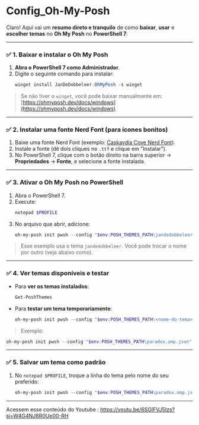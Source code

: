 # Config_Oh-My-Posh

Claro! Aqui vai um **resumo direto e tranquilo** de como **baixar**, **usar** e **escolher temas** no **Oh My Posh** no **PowerShell 7**:

---

### ✅ **1. Baixar e instalar o Oh My Posh**

1. **Abra o PowerShell 7 como Administrador**.
2. Digite o seguinte comando para instalar:
   ```powershell
   winget install JanDeDobbeleer.OhMyPosh -s winget
   ```

> Se não tiver o `winget`, você pode baixar manualmente em:  
[https://ohmyposh.dev/docs/windows](https://ohmyposh.dev/docs/windows)

---

### ✅ **2. Instalar uma fonte Nerd Font (para ícones bonitos)**

1. Baixe uma fonte Nerd Font (exemplo: [Caskaydia Cove Nerd Font](https://www.nerdfonts.com/font-downloads)).
2. Instale a fonte (dê dois cliques no `.ttf` e clique em "Instalar").
3. No PowerShell 7, clique com o botão direito na barra superior → **Propriedades** → **Fonte**, e selecione a fonte instalada.

---

### ✅ **3. Ativar o Oh My Posh no PowerShell**

1. Abra o PowerShell 7.
2. Execute:
   ```powershell
   notepad $PROFILE
   ```
3. No arquivo que abrir, adicione:
   ```powershell
   oh-my-posh init pwsh --config "$env:POSH_THEMES_PATH\jandedobbeleer.omp.json" | Invoke-Expression
   ```

> Esse exemplo usa o tema `jandedobbeleer`. Você pode trocar o nome por outro (veja abaixo como).

---

### ✅ **4. Ver temas disponíveis e testar**

- Para **ver os temas instalados**:
  ```powershell
  Get-PoshThemes
  ```

- Para **testar um tema temporariamente**:
  ```powershell
  oh-my-posh init pwsh --config "$env:POSH_THEMES_PATH\<nome-do-tema>.omp.json" | Invoke-Expression
  ```

> Exemplo:
```powershell
oh-my-posh init pwsh --config "$env:POSH_THEMES_PATH\paradox.omp.json" | Invoke-Expression
```

---

### ✅ **5. Salvar um tema como padrão**

1. No `notepad $PROFILE`, troque a linha do tema pelo nome do seu preferido:
   ```powershell
   oh-my-posh init pwsh --config "$env:POSH_THEMES_PATH\paradox.omp.json" | Invoke-Expression
   ```

---

Acessem esse conteúdo do Youtube : https://youtu.be/6SGIFVJ5Izs?si=W4G4NJ8R0Ue00-RH
